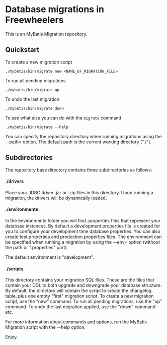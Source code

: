 # Database migrations in Freewheelers
This is an MyBatis Migration repository. 

## Quickstart

To create a new migration script
```
./mybatis/bin/migrate new <NAME_OF_MIGRATION_FILE>
```

To run all pending migrations
```
./mybatis/bin/migrate up
```

To undo the last migration
```
./mybatis/bin/migrate down
```

To see what else you can do with the `migrate` command 
```
./mybatis/bin/migrate --help
```
You can specify the repository
directory when running migrations using the --path=<repos-directory>
option.  The default path is the current working directory ("./").

## Subdirectories
The repository base directory contains three subdirectories as follows:

#### ./drivers

Place your JDBC driver .jar or .zip files in this directory.  Upon running a
migration, the drivers will be dynamically loaded.

#### ./environments

In the environments folder you will find .properties files that represent
your database instances.  By default a development.properties file is
created for you to configure your development time database properties.
You can also create test.properties and production.properties files.
The environment can be specified when running a migration by using
the --env=<environment> option (without the path or ".properties" part).

The default environment is "development".

#### ./scripts

This directory contains your migration SQL files.  These are the files
that contain your DDL to both upgrade and downgrade your database
structure.  By default, the directory will contain the script to
create the changelog table, plus one empty "first" migration script.
To create a new migration script, use the "new" command.  To run
all pending migrations, use the "up" command.  To undo the last
migration applied, use the "down" command etc.

For more information about commands and options, run the MyBatis
Migration script with the --help option.

Enjoy.
